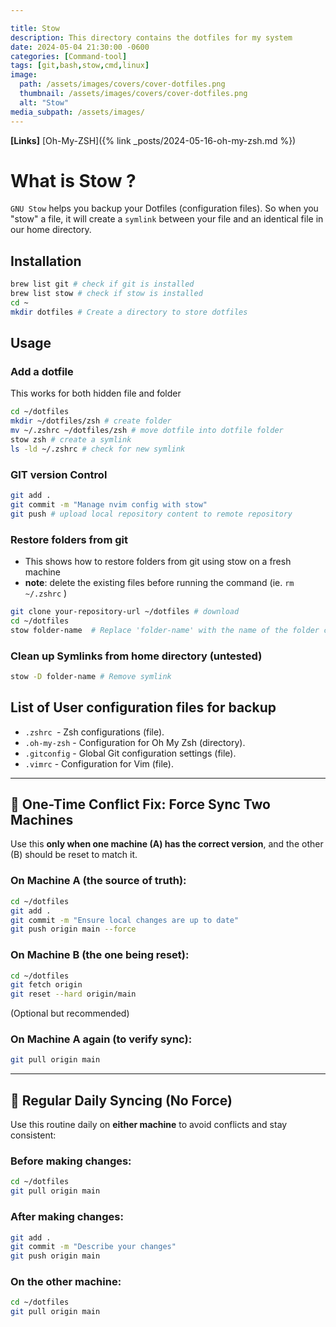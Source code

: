 ```yaml
---

title: Stow
description: This directory contains the dotfiles for my system
date: 2024-05-04 21:30:00 -0600
categories: [Command-tool]
tags: [git,bash,stow,cmd,linux]
image:
  path: /assets/images/covers/cover-dotfiles.png
  thumbnail: /assets/images/covers/cover-dotfiles.png
  alt: "Stow"
media_subpath: /assets/images/
---
```


**[Links]**
[Oh-My-ZSH]({% link _posts/2024-05-16-oh-my-zsh.md %})

# What is Stow ?

`GNU Stow` helps you backup your Dotfiles (configuration files). So when you "stow" a file, it will create a `symlink` between your file and an identical file in our home directory.


## Installation

```bash
brew list git # check if git is installed
brew list stow # check if stow is installed
cd ~
mkdir dotfiles # Create a directory to store dotfiles
```

## Usage

### Add a dotfile
This works for both hidden file and folder

```bash
cd ~/dotfiles
mkdir ~/dotfiles/zsh # create folder
mv ~/.zshrc ~/dotfiles/zsh # move dotfile into dotfile folder
stow zsh # create a symlink
ls -ld ~/.zshrc # check for new symlink
```

### GIT version Control
```bash
git add .
git commit -m "Manage nvim config with stow"
git push # upload local repository content to remote repository
```

### Restore folders from git

- This shows how to restore folders from git using stow on a fresh machine
- **note**: delete the existing files before running the command (ie. `rm ~/.zshrc` )

```bash
git clone your-repository-url ~/dotfiles # download
cd ~/dotfiles
stow folder-name  # Replace 'folder-name' with the name of the folder containing your config files, e.g., zsh, oh-my-zsh, etc.
```

### Clean up Symlinks from home directory (untested)
```bash
stow -D folder-name # Remove symlink
```

## List of User configuration files for backup

* `.zshrc `- Zsh configurations (file).
* `.oh-my-zsh` - Configuration for Oh My Zsh (directory).
* `.gitconfig` - Global Git configuration settings (file).
*  `.vimrc` - Configuration for Vim (file).

---


## 🔧 One-Time Conflict Fix: Force Sync Two Machines

Use this **only when one machine (A) has the correct version**, and the other (B) should be reset to match it.

### On Machine A (the source of truth):

```sh
cd ~/dotfiles
git add .
git commit -m "Ensure local changes are up to date"
git push origin main --force
```

### On Machine B (the one being reset):

```sh
cd ~/dotfiles
git fetch origin
git reset --hard origin/main
```

(Optional but recommended)

### On Machine A again (to verify sync):

```sh
git pull origin main
```

---

## 🔁 Regular Daily Syncing (No Force)

Use this routine daily on **either machine** to avoid conflicts and stay consistent:

### Before making changes:

```sh
cd ~/dotfiles
git pull origin main
```

### After making changes:

```sh
git add .
git commit -m "Describe your changes"
git push origin main
```

### On the other machine:

```sh
cd ~/dotfiles
git pull origin main
```


